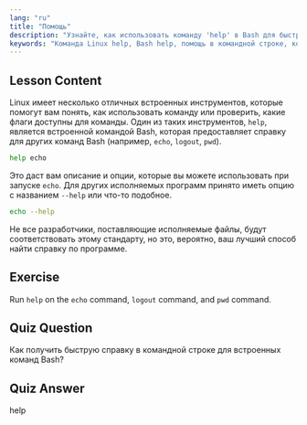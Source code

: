 ```yaml
---
lang: "ru"
title: "Помощь"
description: "Узнайте, как использовать команду 'help' в Bash для быстрой помощи в командной строке. Разберитесь со встроенными командами и найдите опции для программ Linux."
keywords: "Команда Linux help, Bash help, помощь в командной строке, команды Linux, Linux для начинающих, учебник Linux, учебник Bash"
---
```


## Lesson Content

Linux имеет несколько отличных встроенных инструментов, которые помогут вам понять, как использовать команду или проверить, какие флаги доступны для команды. Один из таких инструментов, `help`, является встроенной командой Bash, которая предоставляет справку для других команд Bash (например, `echo`, `logout`, `pwd`).

```bash
help echo
```

Это даст вам описание и опции, которые вы можете использовать при запуске `echo`. Для других исполняемых программ принято иметь опцию с названием `--help` или что-то подобное.

```bash
echo --help
```

Не все разработчики, поставляющие исполняемые файлы, будут соответствовать этому стандарту, но это, вероятно, ваш лучший способ найти справку по программе.

## Exercise

Run `help` on the `echo` command, `logout` command, and `pwd` command.

## Quiz Question

Как получить быструю справку в командной строке для встроенных команд Bash?

## Quiz Answer

help
